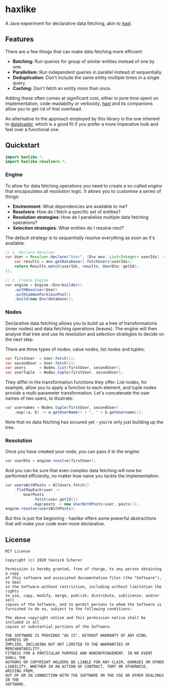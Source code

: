 # haxlike

A Java experiment for declarative data fetching, akin to [haxl][].

[haxl]: https://github.com/facebook/Haxl

## Features

There are a few things that can make data fetching more efficient:

- **Batching:** Run queries for group of similar entities instead of one by one.
- **Parallelism:** Run independent queries in parallel instead of sequentially.
- **Deduplication:** Don't include the same entity multiple times in a single query.
- **Caching:** Don't fetch an entity more than once.

Adding these often comes at significant cost, either in pure time spent on
implementation, code readability or verbosity. [haxl][] and its companions allow
you to get rid of that overhead.

An alternative to the approach employed by this library is the one inherent to
[dataloader][], which is a good fit if you prefer a more imperative look and
feel over a functional one.

[dataloader]: https://github.com/graphql/dataloader

## Quickstart

```java
import haxlike.*;
import haxlike.resolvers.*;
```

### Engine

To allow for data fetching operations you need to create a so-called _engine_ that
encapsulates all resolution logic. It allows you to customise a series of things:

- **Environment**: What dependencies are available to me?
- **Resolvers**: How do I fetch a specific set of entities?
- **Resolution strategies**: How do I parallelise multiple data fetching operations?
- **Selection strategies**: What entities do I resolve next?

The default strategy is to sequentially resolve everything as soon as it's available.

```java
// 1. Declare Resolver
var User = Resolver.declare("User", (Env env, List<Integer> userIds) -> {
    var results = env.getDatabase().fetchUsers(userIds);
    return Results.match(userIds, results, UserDto::getId);
});

// 2. Create Engine
var engine = Engine.<Env>builder()
    .withResolver(User)
    .withCommonForkJoinPool()
    .build(new Env(database));
```

### Nodes

Declarative data fetching allows you to build up a tree of transformations (inner nodes)
and data fetching operations (leaves). The engine will then analyse that tree and use
its resolution and selection strategies to decide on the next step.

There are three types of nodes: value nodes, list nodes and tuples:

```java
var firstUser  = User.fetch(1);
var secondUser = User.fetch(2);
var users      = Nodes.list(firstUser, secondUser);
var userTuple  = Nodes.tuple(firstUser, secondUser);
```

They differ in the transformation functions they offer. List nodes, for example, allow
you to apply a function to each element, and tuple nodes provide a multi-parameter
transformation. Let's concatenate the user names of two users, to illustrate:

```java
var usernames = Nodes.tuple(firstUser, secondUser)
    .map((a, b) -> a.getUserName() + ", " + b.getUsername());
```

Note that no data fetching has occured yet - you're only just building up the tree.

### Resolution

Once you have created your node, you can pass it to the engine:

```java
var userDto = engine.resolve(firstUser);
```

And you can be sure that even complex data fetching will now be performed efficiently,
no matter how naive you tackle the implementation:

```java
var usersWithPosts = AllUsers.fetch()
    .flatMapEach(user ->
        UserPosts
            .fetch(user.getId())
            .map(posts -> new UserWithPosts(user, posts)));
engine.resolve(usersWithPosts);
```

But this is just the beginning - haxlike offers some powerful abstractions that will
make your code even more declarative.

## License

```
MIT License

Copyright (c) 2020 Yannick Scherer

Permission is hereby granted, free of charge, to any person obtaining a copy
of this software and associated documentation files (the "Software"), to deal
in the Software without restriction, including without limitation the rights
to use, copy, modify, merge, publish, distribute, sublicense, and/or sell
copies of the Software, and to permit persons to whom the Software is
furnished to do so, subject to the following conditions:

The above copyright notice and this permission notice shall be included in all
copies or substantial portions of the Software.

THE SOFTWARE IS PROVIDED "AS IS", WITHOUT WARRANTY OF ANY KIND, EXPRESS OR
IMPLIED, INCLUDING BUT NOT LIMITED TO THE WARRANTIES OF MERCHANTABILITY,
FITNESS FOR A PARTICULAR PURPOSE AND NONINFRINGEMENT. IN NO EVENT SHALL THE
AUTHORS OR COPYRIGHT HOLDERS BE LIABLE FOR ANY CLAIM, DAMAGES OR OTHER
LIABILITY, WHETHER IN AN ACTION OF CONTRACT, TORT OR OTHERWISE, ARISING FROM,
OUT OF OR IN CONNECTION WITH THE SOFTWARE OR THE USE OR OTHER DEALINGS IN THE
SOFTWARE.
```
